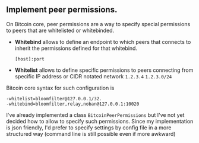 ﻿## Implement peer permissions.

On Bitcoin core, peer permissions are a way to specify special permissions to peers that are whitelisted or whitebinded.

- **Whitebind** allows to define an endpoint to which peers that connects to inherit the permissions defined for that whitebind.

  `[host]:port`

- **Whitelist** allows to define specific permissions to peers connecting from specific IP address or CIDR notated network
  `1.2.3.4`
  `1.2.3.0/24`

Bitcoin core syntax for such configuration is 

```
-whitelist=bloomfilter@127.0.0.1/32.
-whitebind=bloomfilter,relay,noban@127.0.0.1:10020
```

I've already implemented a class `BitcoinPeerPermissions` but I've not yet decided how to allow to specify such permissions.
Since my implementation is json friendly, I'd prefer to specify settings by config file in a more structured way (command line is still possible even if more awkward)